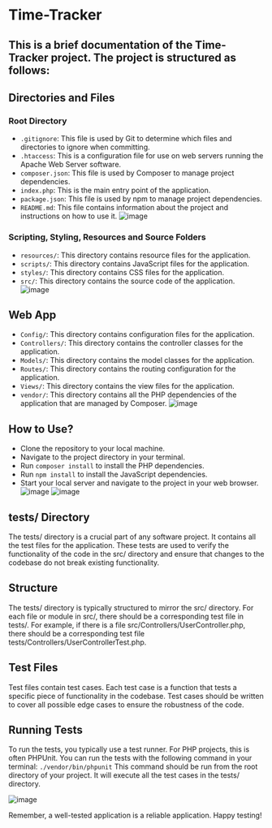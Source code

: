 # Time-Tracker
## This is a brief documentation of the Time-Tracker project. The project is structured as follows:

## Directories and Files
### Root Directory
- `.gitignore`: This file is used by Git to determine which files and directories to ignore when committing.
- `.htaccess`: This is a configuration file for use on web servers running the Apache Web Server software.
- `composer.json`: This file is used by Composer to manage project dependencies.
- `index.php`: This is the main entry point of the application.
- `package.json`: This file is used by npm to manage project dependencies.
- `README.md`: This file contains information about the project and instructions on how to use it.
  ![image](https://github.com/raffiMartin069/Time-Tracker/assets/125887013/aeb8d2e1-4860-4861-aca5-dbaa27d1efb5)

### Scripting, Styling, Resources and Source Folders
- `resources/`: This directory contains resource files for the application.
- `scripts/`: This directory contains JavaScript files for the application.
- `styles/`: This directory contains CSS files for the application.
- `src/`: This directory contains the source code of the application.
  ![image](https://github.com/raffiMartin069/Time-Tracker/assets/125887013/90c97d37-35a2-4404-8990-087d3682c67a)


## Web App
- `Config/`: This directory contains configuration files for the application.
- `Controllers/`: This directory contains the controller classes for the application.
- `Models/`: This directory contains the model classes for the application.
- `Routes/`: This directory contains the routing configuration for the application.
- `Views/`: This directory contains the view files for the application.
- `vendor/`: This directory contains all the PHP dependencies of the application that are managed by Composer.
  ![image](https://github.com/raffiMartin069/Time-Tracker/assets/125887013/c3d5356d-c8cb-4f55-896f-27d81db5a6d4)


## How to Use?
- Clone the repository to your local machine.
- Navigate to the project directory in your terminal.
- Run `composer install` to install the PHP dependencies.
- Run `npm install` to install the JavaScript dependencies.
- Start your local server and navigate to the project in your web browser.
  ![image](https://github.com/raffiMartin069/Time-Tracker/assets/125887013/ecc68e25-cd12-45b7-bfe6-b686b00ff8c8)
  ![image](https://github.com/raffiMartin069/Time-Tracker/assets/125887013/3928aef4-af56-46af-b560-daac49947ea9)



## tests/ Directory
The tests/ directory is a crucial part of any software project. It contains all the test files for the application. These tests are used to verify the functionality of the code in the src/ directory and ensure that changes to the codebase do not break existing functionality.

## Structure
The tests/ directory is typically structured to mirror the src/ directory. For each file or module in src/, there should be a corresponding test file in tests/. For example, if there is a file src/Controllers/UserController.php, there should be a corresponding test file tests/Controllers/UserControllerTest.php.

## Test Files
Test files contain test cases. Each test case is a function that tests a specific piece of functionality in the codebase. Test cases should be written to cover all possible edge cases to ensure the robustness of the code.

## Running Tests
To run the tests, you typically use a test runner. For PHP projects, this is often PHPUnit. You can run the tests with the following command in your terminal:
`./vendor/bin/phpunit`
This command should be run from the root directory of your project. It will execute all the test cases in the tests/ directory.

![image](https://github.com/raffiMartin069/Time-Tracker/assets/125887013/67011ac0-1e83-4639-972a-84c770da95bd)

Remember, a well-tested application is a reliable application. Happy testing!
